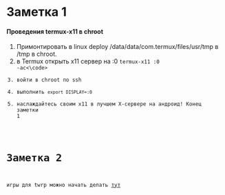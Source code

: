 # Заметка 1
#### Проведения termux-x11 в chroot
1. Примонтировать в linux deploy /data/data/com.termux/files/usr/tmp в /tmp в chroot.
2. в Termux открыть х11 сервер на :0
<code>termux-x11 :0 -ac<\code>
3. войти в chroot по ssh
4. выполнить <code>export DISPLAY=:0</code>
5. наслаждайтесь своим х11 в лучшем Х-сервере на андроид!
Конец заметки 1
# Заметка 2
игры для twrp можно начать делать [тут](https://www.ibiblio.org/pub/Linux/games/arcade/tetris/!INDEX.short.html)



